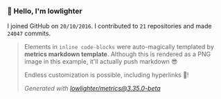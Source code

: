 ### 👋 Hello, I'm lowlighter

I joined GitHub on `20/10/2016`.
I contributed to `21` repositories and made `24047` commits.

> Elements in `inline code-blocks` were auto-magically templated by **metrics markdown template**.
> Although this is rendered as a PNG image in this example, it'll actually push markdown 😎
>
> Endless customization is possible, including hyperlinks 🎉!
>
> *Generated with [lowlighter/metrics@3.35.0-beta](https://github.com/lowlighter/metrics)*
